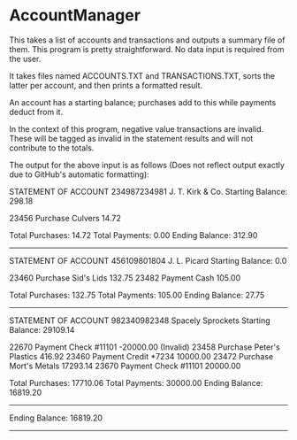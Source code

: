 # AccountManager
This takes a list of accounts and transactions and outputs a summary file of them.
This program is pretty straightforward. No data input is required from the user.

It takes files named ACCOUNTS.TXT and TRANSACTIONS.TXT, sorts the latter per account, and then prints a formatted result.

An account has a starting balance; purchases add to this while payments deduct from it.

In the context of this program, negative value transactions are invalid. These will be tagged as invalid in the statement results and will not contribute to the totals.

The output for the above input is as follows (Does not reflect output exactly due to GitHub's automatic formatting):

STATEMENT OF ACCOUNT
234987234981       J. T. Kirk & Co.   Starting Balance: 298.18

23456   Purchase    Culvers              14.72

Total Purchases:      14.72
Total Payments:        0.00
Ending Balance:      312.90
*********************************************************
STATEMENT OF ACCOUNT
456109801804       J. L. Picard   Starting Balance: 0.0

23460   Purchase    Sid's Lids           132.75
23482   Payment     Cash                 105.00

Total Purchases:     132.75
Total Payments:      105.00
Ending Balance:       27.75
*********************************************************
STATEMENT OF ACCOUNT
982340982348       Spacely Sprockets   Starting Balance: 29109.14

22670   Payment     Check #11101         -20000.00 (Invalid)
23458   Purchase    Peter's Plastics                  416.92
23460   Payment     Credit *7234                    10000.00
23472   Purchase    Mort's Metals                   17293.14
23670   Payment     Check #11101                    20000.00

Total Purchases:     17710.06
Total Payments:      30000.00
Ending Balance:      16819.20
*********************************************************

Ending Balance:      16819.20
*********************************************************
